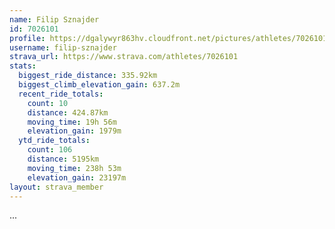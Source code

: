 ```yaml
---
name: Filip Sznajder
id: 7026101
profile: https://dgalywyr863hv.cloudfront.net/pictures/athletes/7026101/2123836/18/large.jpg
username: filip-sznajder
strava_url: https://www.strava.com/athletes/7026101
stats:
  biggest_ride_distance: 335.92km
  biggest_climb_elevation_gain: 637.2m
  recent_ride_totals:
    count: 10
    distance: 424.87km
    moving_time: 19h 56m
    elevation_gain: 1979m
  ytd_ride_totals:
    count: 106
    distance: 5195km
    moving_time: 238h 53m
    elevation_gain: 23197m
layout: strava_member
--- 
```

...
